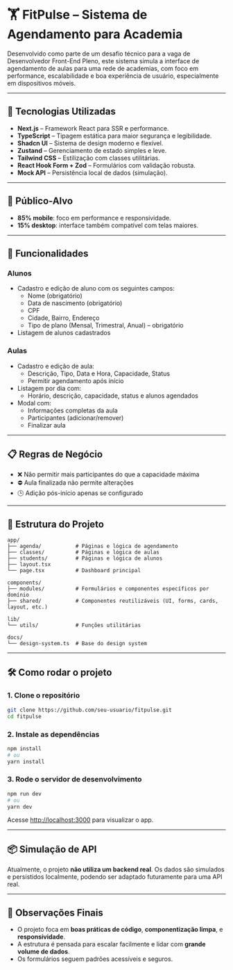 # 🏋️ FitPulse – Sistema de Agendamento para Academia

Desenvolvido como parte de um desafio técnico para a vaga de Desenvolvedor Front-End Pleno, este sistema simula a interface de agendamento de aulas para uma rede de academias, com foco em performance, escalabilidade e boa experiência de usuário, especialmente em dispositivos móveis.

-----

## 🚀 Tecnologias Utilizadas

  - **Next.js** – Framework React para SSR e performance.
  - **TypeScript** – Tipagem estática para maior segurança e legibilidade.
  - **Shadcn UI** – Sistema de design moderno e flexível.
  - **Zustand** – Gerenciamento de estado simples e leve.
  - **Tailwind CSS** – Estilização com classes utilitárias.
  - **React Hook Form + Zod** – Formulários com validação robusta.
  - **Mock API** – Persistência local de dados (simulação).

-----

## 📱 Público-Alvo

  - **85% mobile**: foco em performance e responsividade.
  - **15% desktop**: interface também compatível com telas maiores.

-----

## 🔧 Funcionalidades

### Alunos

  - Cadastro e edição de aluno com os seguintes campos:
      - Nome (obrigatório)
      - Data de nascimento (obrigatório)
      - CPF
      - Cidade, Bairro, Endereço
      - Tipo de plano (Mensal, Trimestral, Anual) – obrigatório
  - Listagem de alunos cadastrados

### Aulas

  - Cadastro e edição de aula:
      - Descrição, Tipo, Data e Hora, Capacidade, Status
      - Permitir agendamento após início
  - Listagem por dia com:
      - Horário, descrição, capacidade, status e alunos agendados
  - Modal com:
      - Informações completas da aula
      - Participantes (adicionar/remover)
      - Finalizar aula

-----

## 📋 Regras de Negócio

  - ❌ Não permitir mais participantes do que a capacidade máxima
  - ⛔ Aula finalizada não permite alterações
  - 🕒 Adição pós-início apenas se configurado

-----

## 📁 Estrutura do Projeto

```
app/
├── agenda/           # Páginas e lógica de agendamento
├── classes/          # Páginas e lógica de aulas
├── students/         # Páginas e lógica de alunos
├── layout.tsx
└── page.tsx          # Dashboard principal

components/
├── modules/          # Formulários e componentes específicos por domínio
├── shared/           # Componentes reutilizáveis (UI, forms, cards, layout, etc.)

lib/
└── utils/            # Funções utilitárias

docs/
└── design-system.ts  # Base do design system
```

-----

## 🛠️ Como rodar o projeto

### 1\. Clone o repositório

```bash
git clone https://github.com/seu-usuario/fitpulse.git
cd fitpulse
```

### 2\. Instale as dependências

```bash
npm install
# ou
yarn install
```

### 3\. Rode o servidor de desenvolvimento

```bash
npm run dev
# ou
yarn dev
```

Acesse [http://localhost:3000](http://localhost:3000) para visualizar o app.

-----

## 📦 Simulação de API

Atualmente, o projeto **não utiliza um backend real**. Os dados são simulados e persistidos localmente, podendo ser adaptado futuramente para uma API real.

-----

## 📌 Observações Finais

  - O projeto foca em **boas práticas de código**, **componentização limpa**, e **responsividade**.
  - A estrutura é pensada para escalar facilmente e lidar com **grande volume de dados**.
  - Os formulários seguem padrões acessíveis e seguros.
